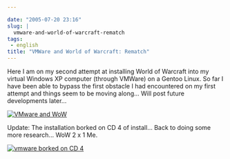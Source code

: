```yaml
---

date: "2005-07-20 23:16"
slug: |
  vmware-and-world-of-warcraft-rematch
tags:
 - english
title: "VMWare and World of Warcraft: Rematch"
---
```


Here I am on my second attempt at installing World of Warcraft into my
virtual Windows XP computer (through VMWare) on a Gentoo Linux. So far I
have been able to bypass the first obstacle I had encountered on my
first attempt and things seem to be moving along... Will post future
developments later...

[![VMware and
WoW](http://photos21.flickr.com/27447728_7dd71cf30e.jpg)](http://photos21.flickr.com/27447728_7dd71cf30e_b.jpg)

Update: The installation borked on CD 4 of install... Back to doing some
more research... WoW 2 x 1 Me.

[![vmware borked on CD
4](http://photos22.flickr.com/27466471_ac6e45f4aa.jpg)](http://photos22.flickr.com/27466471_ac6e45f4aa_o.png)
